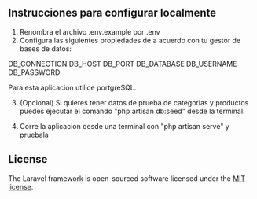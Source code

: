 
## Instrucciones para configurar localmente

1. Renombra el archivo .env.example por .env
2. Configura las siguientes propiedades de a acuerdo con tu gestor de bases de datos:  

DB_CONNECTION
DB_HOST
DB_PORT
DB_DATABASE
DB_USERNAME
DB_PASSWORD

Para esta aplicacion utilice portgreSQL. 

3. (Opcional) Si quieres tener datos de prueba de categorias y productos puedes ejecutar el comando "php artisan db:seed" desde la terminal.

4. Corre la aplicacion desde una terminal con "php artisan serve" y pruebala



## License

The Laravel framework is open-sourced software licensed under the [MIT license](https://opensource.org/licenses/MIT).
